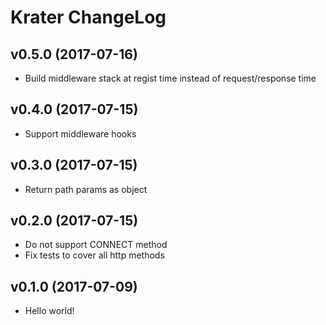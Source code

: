 # Krater ChangeLog

## v0.5.0 (2017-07-16)

 - Build middleware stack at regist time instead of request/response time

## v0.4.0 (2017-07-15)

 - Support middleware hooks

## v0.3.0 (2017-07-15)

 - Return path params as object

## v0.2.0 (2017-07-15)

 - Do not support CONNECT method
 - Fix tests to cover all http methods

## v0.1.0 (2017-07-09)

 - Hello world!
